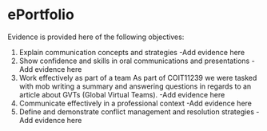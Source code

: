# ePortfolio
Evidence is provided here of the following objectives:
1. Explain communication concepts and strategies
  -Add evidence here
2. Show confidence and skills in oral communications and presentations
  -Add evidence here
3. Work effectively as part of a team
  As part of COIT11239 we were tasked with mob writing a summary and answering questions in regards to an article about GVTs (Global Virtual Teams).
  -Add evidence here
4. Communicate effectively in a professional context
  -Add evidence here
5. Define and demonstrate conflict management and resolution strategies
  -Add evidence here
